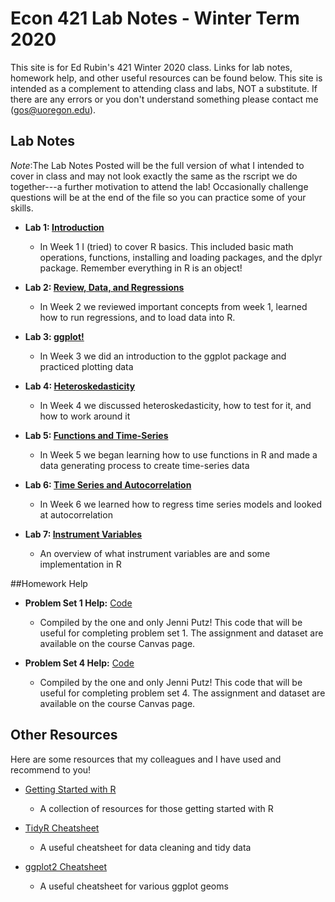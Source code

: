 # Econ 421 Lab Notes - Winter Term 2020

This site is for Ed Rubin's 421 Winter 2020 class. Links for lab notes, homework help, and other useful resources can be found below. This site is intended as a complement to attending class and labs, NOT a substitute. If there are any errors or you don't understand something please contact me (gos@uoregon.edu).

## Lab Notes
*Note*:The Lab Notes Posted will be the full version of what I intended to cover in class and may not look exactly the same as the rscript we do together---a further motivation to attend the lab! Occasionally challenge questions will be at the end of the file so you can practice some of your skills.

* __Lab 1: [Introduction](http://rpubs.com/GarrettStanford21/568277)__
  + In Week 1 I (tried) to cover R basics. This included basic math operations, functions, installing and loading packages, and the dplyr package. Remember everything in R is an object! 

* __Lab 2: [Review, Data, and Regressions](http://rpubs.com/GarrettStanford21/568257)__
  + In Week 2 we reviewed important concepts from week 1, learned how to run regressions, and to load data into R. 
  
* __Lab 3: [ggplot!](https://rpubs.com/GarrettStanford21/572127)__
  + In Week 3 we did an introduction to the ggplot package and practiced plotting data

* __Lab 4: [Heteroskedasticity](https://rpubs.com/GarrettStanford21/572138)__
  + In Week 4 we discussed heteroskedasticity, how to test for it, and how to work around it
  
* __Lab 5: [Functions and Time-Series](https://rpubs.com/GarrettStanford21/576815)__
  + In Week 5 we began learning how to use functions in R and made a data generating process to create time-series data

* __Lab 6: [Time Series and Autocorrelation](https://rpubs.com/GarrettStanford21/579857)__
  + In Week 6 we learned how to regress time series models and looked at autocorrelation
  
* __Lab 7: [Instrument Variables](https://rpubs.com/GarrettStanford21/582017)__
  + An overview of what instrument variables are and some implementation in R  

##Homework Help
* __Problem Set 1 Help:__ [Code](http://rpubs.com/jputz/568130)
   * Compiled by the one and only Jenni Putz! This code that will be useful for completing problem set 1. The assignment and dataset are available on the course Canvas page.

* __Problem Set 4 Help:__ [Code](https://rpubs.com/jputz/581401)
   * Compiled by the one and only Jenni Putz! This code that will be useful for completing problem set 4. The assignment and dataset are available on the course Canvas page.

## Other Resources
Here are some resources that my colleagues and I have used and recommend to you!
* [Getting Started with R](https://support.rstudio.com/hc/en-us/articles/201141096-Getting-Started-with-RP)
  * A collection of resources for those getting started with R
  
* [TidyR Cheatsheet](https://github.com/rstudio/cheatsheets/blob/master/data-import.pdf)
  * A useful cheatsheet for data cleaning and tidy data
  
* [ggplot2 Cheatsheet](https://rstudio.com/wp-content/uploads/2015/03/ggplot2-cheatsheet.pdf)
  * A useful cheatsheet for various ggplot geoms
